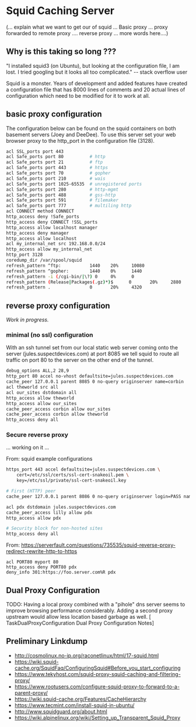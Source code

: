 <!-- TaskInstallSquidCaching, Version: 8, Modified: 2019/11/18, Author: feurig -->
# Squid Caching Server
(... explain what we want to get our of squid ...
Basic proxy ... proxy forwarded to remote proxy .... reverse proxy ...
more words here....)

## Why is this taking so long ???

"I installed squid3 (on Ubuntu), but looking at the configuration file, I am lost. I tried googling but it looks all too complicated."  -- stack overflow user

Squid is a monster. Years of development and added features have created a configuration file that has 8000 lines of comments and 20 actual lines of configuration which need to be modified for it to work at all.

## basic proxy configuration

The configuration below can be found on the squid containers  on both basement servers (Joey and DeeDee). 
To use this server set your web browser proxy to the http_port in the configuration file (3128).

	
```sh
acl SSL_ports port 443
acl Safe_ports port 80          # http
acl Safe_ports port 21          # ftp
acl Safe_ports port 443         # https
acl Safe_ports port 70          # gopher
acl Safe_ports port 210         # wais
acl Safe_ports port 1025-65535  # unregistered ports
acl Safe_ports port 280         # http-mgmt
acl Safe_ports port 488         # gss-http
acl Safe_ports port 591         # filemaker
acl Safe_ports port 777         # multiling http
acl CONNECT method CONNECT
http_access deny !Safe_ports
http_access deny CONNECT !SSL_ports
http_access allow localhost manager
http_access deny manager
http_access allow localhost
acl my_internal_net src 192.168.0.0/24
http_access allow my_internal_net
http_port 3128
coredump_dir /var/spool/squid
refresh_pattern ^ftp:           1440    20%     10080
refresh_pattern ^gopher:        1440    0%      1440
refresh_pattern -i (/cgi-bin/|\?) 0     0%      0
refresh_pattern (Release|Packages(.gz)*)$      0       20%     2880
refresh_pattern .               0       20%     4320
```	

## reverse proxy configuration
_Work in progress._
### minimal (no ssl) configuration
With an ssh tunnel set from our local static web server coming onto the server (jules.suspectdevices.com) at port 8085 we tell squid to route all traffic on port 80 to the server on the other end of the tunnel.
	
```sh
debug_options ALL,2 28,9
http_port 80 accel no-vhost defaultsite=jules.suspectdevices.com
cache_peer 127.0.0.1 parent 8085 0 no-query originserver name=corbin
acl theworld src all
acl our_sites dstdomain all
http_access allow theworld
http_access allow our_sites
cache_peer_access corbin allow our_sites
cache_peer_access corbin allow theworld
http_access deny all
```
### Secure reverse proxy
... working on it ...

From: squid example configurations
	
```sh
https_port 443 accel defaultsite=jules.suspectdevices.com \
	cert=/etc/ssl/certs/ssl-cert-snakeoil.pem \
	key=/etc/ssl/private/ssl-cert-snakeoil.key

# First (HTTP) peer
cache_peer 127.0.0.1 parent 8086 0 no-query originserver login=PASS name=lilly

acl pdx dstdomain jules.suspectdevices.com
cache_peer_access lilly allow pdx
http_access allow pdx

# Security block for non-hosted sites
http_access deny all
```	
From: https://serverfault.com/questions/735535/squid-reverse-proxy-redirect-rewrite-http-to-https
	
	acl PORT80 myport 80
	http_access deny PORT80 pdx
	deny_info 301:https://foo.server.com%R pdx
	
## Dual Proxy Configuration

TODO: Having a local proxy combined with a "pihole" dns server seems to improve browsing performance considerably. Adding a second proxy upstream would allow less location based garbage as well.
[ TaskDualProxyConfiguration Dual Proxy Configuration Notes]


## Preliminary Linkdump
* http://cosmolinux.no-ip.org/raconetlinux/html/17-squid.html
* https://wiki.squid-cache.org/SquidFaq/ConfiguringSquid#Before_you_start_configuring
* https://www.tekyhost.com/squid-proxy-squid-caching-and-filtering-proxy/
* https://www.rootusers.com/configure-squid-proxy-to-forward-to-a-parent-proxy/
* https://wiki.squid-cache.org/Features/CacheHierarchy
* https://www.tecmint.com/install-squid-in-ubuntu/
* http://www.squidguard.org/about.html
* https://wiki.alpinelinux.org/wiki/Setting_up_Transparent_Squid_Proxy
